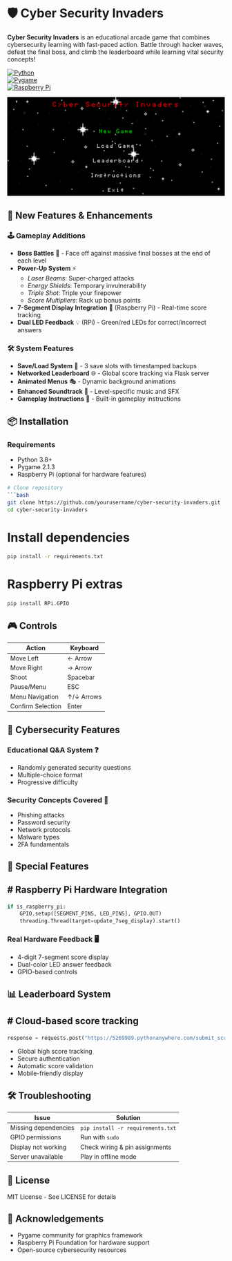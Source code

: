 # 🛡️ Cyber Security Invaders  

**Cyber Security Invaders** is an educational arcade game that combines cybersecurity learning with fast-paced action. Battle through hacker waves, defeat the final boss, and climb the leaderboard while learning vital security concepts!

[![Python](https://img.shields.io/badge/Python-3.8%2B-blue?logo=python)](https://python.org)  
[![Pygame](https://img.shields.io/badge/Pygame-2.1.3-green?logo=pygame)](https://pygame.org)  
[![Raspberry Pi](https://img.shields.io/badge/Raspberry_Pi-Compatible-red?logo=raspberrypi)](https://raspberrypi.org)

![Gameplay Demo](assets/gameplay.gif) 

## 🚀 New Features & Enhancements

### 🕹️ Gameplay Additions
- **Boss Battles** 👾 - Face off against massive final bosses at the end of each level
- **Power-Up System** ⚡  
  - *Laser Beams*: Super-charged attacks  
  - *Energy Shields*: Temporary invulnerability  
  - *Triple Shot*: Triple your firepower  
  - *Score Multipliers*: Rack up bonus points  
- **7-Segment Display Integration** 🔢 (Raspberry Pi) - Real-time score tracking  
- **Dual LED Feedback** 💡 (RPi) - Green/red LEDs for correct/incorrect answers

### 🛠️ System Features
- **Save/Load System** 💾 - 3 save slots with timestamped backups  
- **Networked Leaderboard** 🌐 - Global score tracking via Flask server  
- **Animated Menus** 🎭 - Dynamic background animations  
- **Enhanced Soundtrack** 🎵 - Level-specific music and SFX  
- **Gameplay Instructions** 📖 - Built-in gameplay instructions  

## 📦 Installation

### Requirements
- Python 3.8+  
- Pygame 2.1.3  
- Raspberry Pi (optional for hardware features)

```bash
# Clone repository
```bash
git clone https://github.com/yourusername/cyber-security-invaders.git
cd cyber-security-invaders
```

# Install dependencies
```bash
pip install -r requirements.txt
```

# Raspberry Pi extras
```bash
pip install RPi.GPIO
```

## 🎮 Controls

| Action              | Keyboard       |
|---------------------|----------------|
| Move Left           | ← Arrow        | 
| Move Right          | → Arrow        | 
| Shoot               | Spacebar       | 
| Pause/Menu          | ESC            |  
| Menu Navigation     | ↑/↓ Arrows     |  
| Confirm Selection   | Enter          | 

## 🧠 Cybersecurity Features

### Educational Q&A System ❓
- Randomly generated security questions
- Multiple-choice format
- Progressive difficulty

### Security Concepts Covered 🔐
- Phishing attacks
- Password security
- Network protocols
- Malware types
- 2FA fundamentals

## 🌟 Special Features

## # Raspberry Pi Hardware Integration
```python
if is_raspberry_pi:
    GPIO.setup([SEGMENT_PINS, LED_PINS], GPIO.OUT)
    threading.Thread(target=update_7seg_display).start()
```

### Real Hardware Feedback 🖥️
- 4-digit 7-segment score display
- Dual-color LED answer feedback
- GPIO-based controls

## 📊 Leaderboard System

## # Cloud-based score tracking
```python
response = requests.post("https://5269989.pythonanywhere.com/submit_score")
```
- Global high score tracking
- Secure authentication
- Automatic score validation
- Mobile-friendly display

## 🛠️ Troubleshooting

| Issue               | Solution                                   |
|---------------------|--------------------------------------------|
| Missing dependencies| `pip install -r requirements.txt`         |
| GPIO permissions    | Run with `sudo`                            |
| Display not working | Check wiring & pin assignments            |
| Server unavailable  | Play in offline mode                      |

## 📜 License
MIT License - See LICENSE for details

## 🙌 Acknowledgements
- Pygame community for graphics framework
- Raspberry Pi Foundation for hardware support
- Open-source cybersecurity resources
